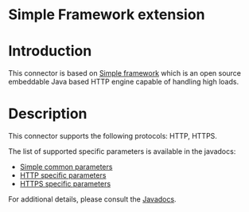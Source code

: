 Simple Framework extension
==========================

Introduction
============

This connector is based on [Simple
framework](http://web.archive.org/web/20110309225844/http://www.simpleframework.org/)
which is an open source embeddable Java based HTTP engine capable of
handling high loads.

Description
===========

This connector supports the following protocols: HTTP, HTTPS.

The list of supported specific parameters is available in the javadocs:

-   [Simple common
    parameters](http://web.archive.org/web/20110309225844/http://www.restlet.org/documentation/2.0/jse/ext/org/restlet/ext/simple/SimpleServerHelper)
-   [HTTP specific
    parameters](http://web.archive.org/web/20110309225844/http://www.restlet.org/documentation/2.0/jse/ext/org/restlet/ext/simple/HttpServerHelper)
-   [HTTPS specific
    parameters](http://web.archive.org/web/20110309225844/http://www.restlet.org/documentation/2.0/jse/ext/org/restlet/ext/simple/HttpsServerHelper)

For additional details, please consult the
[Javadocs](http://web.archive.org/web/20110309225844/http://www.restlet.org/documentation/2.0/jee/ext/org/restlet/ext/simple/package-summary.html).

